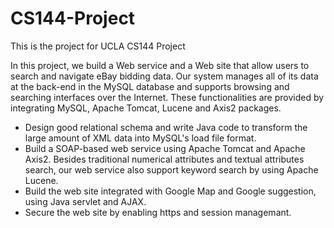 # CS144-Project
This is the project for UCLA CS144 Project

In this project, we build a Web service and a Web site that allow users to search and navigate eBay bidding data. Our system manages all of its data at the back-end in the MySQL database and supports browsing and searching interfaces over the Internet. These functionalities are provided by integrating MySQL, Apache Tomcat, Lucene and Axis2 packages.

* Design good relational schema and write Java code to transform the large amount of XML data into MySQL's load file format.
* Build a SOAP-based web service using Apache Tomcat and Apache Axis2. Besides traditional numerical attributes and textual attributes search, our web service also support keyword search by using Apache Lucene.
* Build the web site integrated with Google Map and Google suggestion, using Java servlet and AJAX.
* Secure the web site by enabling https and session managemant.
